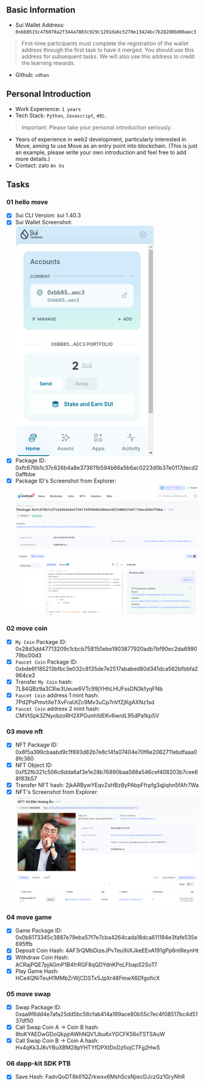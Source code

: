 ## Basic Information
- Sui Wallet Address: `0xbb8515c476078a2f344a7883c929c1291da6c5270e13424bc7b28280b80baec3`
> First-time participants must complete the registration of the wallet address through the first task to have it merged. You should use this address for subsequent tasks. We will also use this address to credit the learning rewards.
- Github: `vdhan`

## Personal Introduction
- Work Experience: `1 years`
- Tech Stack: `Python`, `Javascript`, etc.
> Important: Please take your personal introduction seriously.
- Years of experience in web2 development, particularly interested in Move, aiming to use Move as an entry point into blockchain. (This is just an example, please write your own introduction and feel free to add more details.)
- Contact: zalo `An Vu`

## Tasks

### 01 hello move
- [x] Sui CLI Version: sui 1.40.3
- [x] Sui Wallet Screenshot: ![](/mover/vdhan/images/sui_wallet.png)
- [x] Package ID: 0xfc676b1c37c626b4a8e373611b594b66a5b6ac0223d0b37e0117decd20affbbe
- [x] Package ID's Screenshot from Explorer: ![](/mover/vdhan/images/task1.png)

### 02 move coin
- [x] `My Coin` Package ID: 0x28d3dd47713209c1cbcb758150ebe1903877920adb7bf90ec2da699079bc00d3
- [x] `Faucet Coin` Package ID: 0xbde6f185213bfbc3e032c8135de7e2517ababed80d341dca562bfbbfa2964ce3
- [x] Transfer `My Coin` hash: 7L84QBz9a3CRw3Ueuw6VTc99jYHhLHUFssDN3kfyqFNb
- [x] `Faucet Coin` address 1 mint hash: 7Pd2PsPmvtXeTXvFraUtZc9Mv3uCp7nVfZjKgAXNz1sd
- [x] `Faucet Coin` address 2 mint hash: CMVtSpk3ZNyobzoRH2XPGunh1dEKv6wrdL95dPa1kpSV

### 03 move nft
- [x] NFT Package ID: 0x8f5a399cbaabd9c1f693d82b7e8c14fa07404e70f6e2062711ebdfaaa08fc360
- [x] NFT Object ID: 0xf52fb321c506c6dda6af3e1e28b76890baa588a546cef408203b7cee68f83b57
- [x] Transfer NFT hash: 2jkARBywYEqvZsHBzByPAbpFfrpfg3qjiqhn5fAfr7Wa
- [x] NFT's Screenshot from Explorer: ![](/mover/vdhan/images/task3.png)

### 04 move game
- [x] Game Package ID: 0x0b6173345c3887e79eba57f7e7cba4264cada18dca611194e3fafe535e695ffb
- [x] Deposit Coin Hash: 4AF3rQMbDizeJPvTeu9iiXJkeEEvA191gPp6ntReynHt
- [x] Withdraw Coin Hash: ACRajPQE7pjAGmP1B4frRGF8qQDYdnKPoLFbapS2SoT7
- [x] Play Game Hash: HCe4QNiTeuH1MMbZrWjCDSTx5JpXr48FmwX6DfgoficX

### 05 move swap
- [x] Swap Package ID: 0xaa9f6dd4e7afa25dd5bc56cfab414a199ace80b55c7ec4f08517bc4d5137df50
- [x] Call Swap Coin A -> Coin B hash: 8toKYAEDwGDoQkpjrAWhNQV1Jbu6xYGCFK56oTSTSAuW
- [x] Call Swap Coin B -> Coin A hash: Hv4qKk3J8vYBuXBM28pYHTYfDPXtDoDzfiojCTFg2HwS

### 06 dapp-kit SDK PTB
- [x] Save Hash: FadvQoDT8k61QZrkwxx6MshScsNjiecDJczGz1GryNhR
